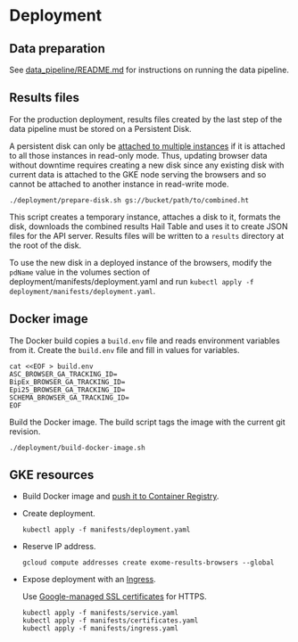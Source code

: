 # Deployment

## Data preparation

See [data_pipeline/README.md](../data_pipeline/README.md) for instructions on running the data pipeline.

## Results files

For the production deployment, results files created by the last step of the data pipeline must be stored
on a Persistent Disk.

A persistent disk can only be [attached to multiple instances](https://cloud.google.com/compute/docs/disks/add-persistent-disk#use_multi_instances)
if it is attached to all those instances in read-only mode. Thus, updating browser data without downtime
requires creating a new disk since any existing disk with current data is attached to the GKE node serving
the browsers and so cannot be attached to another instance in read-write mode.

```
./deployment/prepare-disk.sh gs://bucket/path/to/combined.ht
```

This script creates a temporary instance, attaches a disk to it, formats the disk, downloads the combined
results Hail Table and uses it to create JSON files for the API server. Results files will be written to
a `results` directory at the root of the disk.

To use the new disk in a deployed instance of the browsers, modify the `pdName` value in the volumes section
of deployment/manifests/deployment.yaml and run `kubectl apply -f deployment/manifests/deployment.yaml`.

## Docker image

The Docker build copies a `build.env` file and reads environment variables from it. Create the `build.env`
file and fill in values for variables.

```
cat <<EOF > build.env
ASC_BROWSER_GA_TRACKING_ID=
BipEx_BROWSER_GA_TRACKING_ID=
Epi25_BROWSER_GA_TRACKING_ID=
SCHEMA_BROWSER_GA_TRACKING_ID=
EOF
```

Build the Docker image. The build script tags the image with the current git revision.

```
./deployment/build-docker-image.sh
```

## GKE resources

- Build Docker image and [push it to Container Registry](https://cloud.google.com/container-registry/docs/pushing-and-pulling).

- Create deployment.

  ```
  kubectl apply -f manifests/deployment.yaml
  ```

- Reserve IP address.

  ```
  gcloud compute addresses create exome-results-browsers --global
  ```

- Expose deployment with an [Ingress](https://cloud.google.com/kubernetes-engine/docs/concepts/ingress).

  Use [Google-managed SSL certificates](https://cloud.google.com/kubernetes-engine/docs/how-to/managed-certs)
  for HTTPS.

  ```
  kubectl apply -f manifests/service.yaml
  kubectl apply -f manifests/certificates.yaml
  kubectl apply -f manifests/ingress.yaml
  ```
